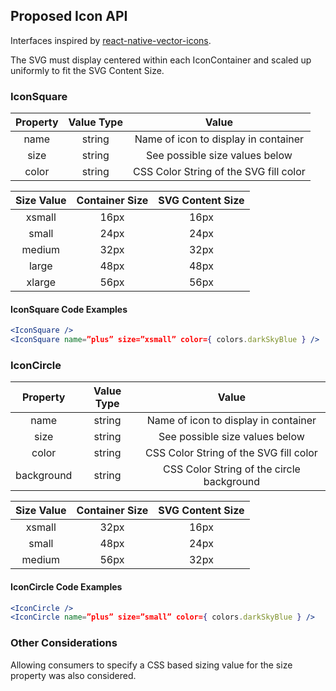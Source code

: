 ## Proposed Icon API

Interfaces inspired by [react-native-vector-icons](https://github.com/oblador/react-native-vector-icons).

The SVG must display centered within each IconContainer and scaled up uniformly to fit the SVG Content Size.

### IconSquare

| Property      | Value Type | Value                                  |
|:-------------:|:----------:|:--------------------------------------:|
| name          | string     | Name of icon to display in container   |
| size          | string     | See possible size values below         |
| color         | string     | CSS Color String of the SVG fill color |

| Size Value    | Container Size | SVG Content Size  |
|:-------------:|:--------------:|:-----------------:|
| xsmall        | 16px           | 16px              |
| small         | 24px           | 24px              |
| medium        | 32px           | 32px              |
| large         | 48px           | 48px              |
| xlarge        | 56px           | 56px              |

#### IconSquare Code Examples

```jsx
<IconSquare />
<IconSquare name=”plus” size=”xsmall” color={ colors.darkSkyBlue } />
```

### IconCircle

| Property      | Value Type | Value                                     |
|:-------------:|:----------:|:-----------------------------------------:|
| name          | string     | Name of icon to display in container      |
| size          | string     | See possible size values below            |
| color         | string     | CSS Color String of the SVG fill color    |
| background    | string     | CSS Color String of the circle background |

| Size Value    | Container Size | SVG Content Size  |
|:-------------:|:--------------:|:-----------------:|
| xsmall        | 32px           | 16px              |
| small         | 48px           | 24px              |
| medium        | 56px           | 32px              |

#### IconCircle Code Examples

```jsx
<IconCircle />
<IconCircle name=”plus” size=”small” color={ colors.darkSkyBlue } />
```

### Other Considerations

Allowing consumers to specify a CSS based sizing value for the size property was also considered.
